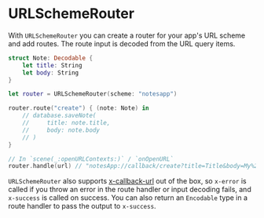 # URLSchemeRouter

With `URLSchemeRouter` you can create a router for your app's URL scheme and add routes. The route input is decoded from the URL query items.

```swift
struct Note: Decodable {
    let title: String
    let body: String
}

let router = URLSchemeRouter(scheme: "notesapp")

router.route("create") { (note: Note) in
    // database.saveNote(
    //     title: note.title,
    //     body: note.body
    // )
}

// In `scene(_:openURLContexts:)` / `onOpenURL`
router.handle(url) // "notesApp://callback/create?title=Title&body=My%20content"
```

`URLSchemeRouter` also supports [x-callback-url](https://x-callback-url.com/) out of the box, so `x-error` is called if you throw an error in the route handler or input decoding fails, and `x-success` is called on success. You can also return an `Encodable` type in a route handler to pass the output to `x-success`.  
